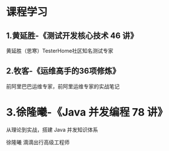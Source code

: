 # 课程学习

## 1.黄延胜-《测试开发核心技术 46 讲》

黄延胜（思寒）TesterHome社区知名测试专家

## 2.牧客-《运维高手的36项修炼》

前阿里巴巴运维专家，前阿里运维专家的实战笔记

# 3.徐隆曦-《Java 并发编程 78 讲》

从理论到实战，搭建 Java 并发知识体系

徐隆曦  滴滴出行高级工程师

